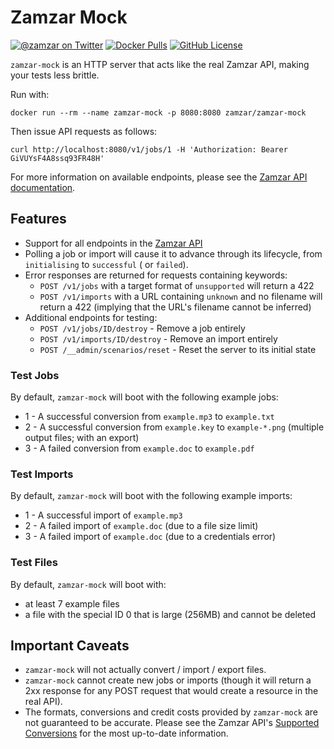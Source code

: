 # Zamzar Mock

[![@zamzar on Twitter](https://img.shields.io/badge/twitter-zamzar-blue)](https://twitter.com/zamzar)
[![Docker Pulls](https://img.shields.io/docker/pulls/zamzar/zamzar-mock)](https://hub.docker.com/r/zamzar/zamzar-mock)
[![GitHub License](https://img.shields.io/github/license/zamzar/zamzar-mock)](https://github.com/zamzar/zamzar-mock/blob/main/LICENSE)

`zamzar-mock` is an HTTP server that acts like the real Zamzar API, making your tests less brittle.

Run with:

```
docker run --rm --name zamzar-mock -p 8080:8080 zamzar/zamzar-mock
```

Then issue API requests as follows:

```
curl http://localhost:8080/v1/jobs/1 -H 'Authorization: Bearer GiVUYsF4A8ssq93FR48H'
```

For more information on available endpoints, please see
the [Zamzar API documentation](https://developers.zamzar.com/docs).

## Features

* Support for all endpoints in the [Zamzar API](https://developers.zamzar.com/docs)
* Polling a job or import will cause it to advance through its lifecycle, from `initialising` to `successful` (
  or `failed`).
* Error responses are returned for requests containing keywords:
    * `POST /v1/jobs` with a target format of `unsupported` will return a 422
    * `POST /v1/imports` with a URL containing `unknown` and no filename will return a 422 (implying that the URL's
      filename cannot be inferred)
* Additional endpoints for testing:
    * `POST /v1/jobs/ID/destroy` - Remove a job entirely
    * `POST /v1/imports/ID/destroy` - Remove an import entirely
    * `POST /__admin/scenarios/reset` - Reset the server to its initial state

### Test Jobs

By default, `zamzar-mock` will boot with the following example jobs:

* 1 - A successful conversion from `example.mp3` to `example.txt`
* 2 - A successful conversion from `example.key` to `example-*.png` (multiple output files; with an export)
* 3 - A failed conversion from `example.doc` to `example.pdf`

### Test Imports

By default, `zamzar-mock` will boot with the following example imports:

* 1 - A successful import of `example.mp3`
* 2 - A failed import of `example.doc` (due to a file size limit)
* 3 - A failed import of `example.doc` (due to a credentials error)

### Test Files

By default, `zamzar-mock` will boot with:

* at least 7 example files
* a file with the special ID 0 that is large (256MB) and cannot be deleted

## Important Caveats

* `zamzar-mock` will not actually convert / import / export files.
* `zamzar-mock` cannot create new jobs or imports (though it will return a 2xx response for any POST request that would
  create a resource in the real API).
* The formats, conversions and credit costs provided by `zamzar-mock` are not guaranteed to be accurate. Please see the
  Zamzar API's [Supported Conversions](https://developers.zamzar.com/formats) for the most up-to-date information.